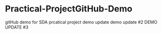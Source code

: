 # Practical-ProjectGitHub-Demo
gitHub demo for SDA prcatical project
demo update
demo update #2
DEMO UPDATE #3